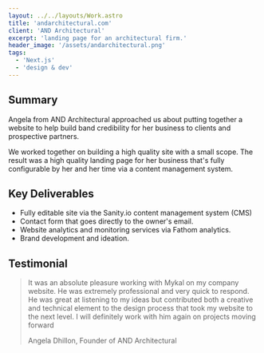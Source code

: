 ```yaml
---
layout: ../../layouts/Work.astro
title: 'andarchitectural.com'
client: 'AND Architectural'
excerpt: 'landing page for an architectural firm.'
header_image: '/assets/andarchitectural.png'
tags:
  - 'Next.js'
  - 'design & dev'
---
```


## Summary

Angela from AND Architectural approached us about putting together a website to help build band credibility for her business to clients and prospective partners.

We worked together on building a high quality site with a small scope. The result was a high quality landing page for her business that's fully configurable by her and her time via a content management system.

## Key Deliverables

- Fully editable site via the Sanity.io content management system (CMS)
- Contact form that goes directly to the owner's email.
- Website analytics and monitoring services via Fathom analytics.
- Brand development and ideation.

## Testimonial

> It was an absolute pleasure working with Mykal on my company website. He was extremely professional and very quick to respond. He was great at listening to my ideas but contributed both a creative and technical element to the design process that took my website to the next level. I will definitely work with him again on projects moving forward
>
> Angela Dhillon, Founder of AND Architectural
